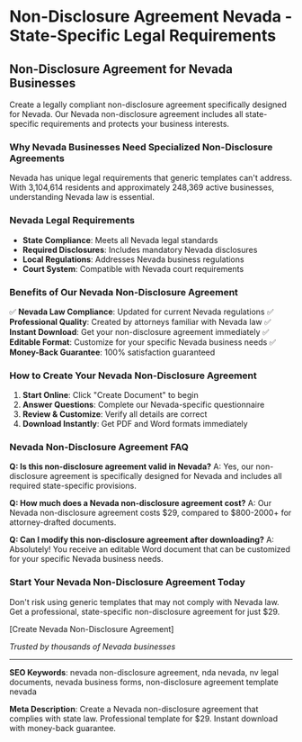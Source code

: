 # Non-Disclosure Agreement Nevada - State-Specific Legal Requirements

## Non-Disclosure Agreement for Nevada Businesses

Create a legally compliant non-disclosure agreement specifically designed for Nevada. Our Nevada non-disclosure agreement includes all state-specific requirements and protects your business interests.

### Why Nevada Businesses Need Specialized Non-Disclosure Agreements

Nevada has unique legal requirements that generic templates can't address. With 3,104,614 residents and approximately 248,369 active businesses, understanding Nevada law is essential.

### Nevada Legal Requirements

- **State Compliance**: Meets all Nevada legal standards
- **Required Disclosures**: Includes mandatory Nevada disclosures
- **Local Regulations**: Addresses Nevada business regulations
- **Court System**: Compatible with Nevada court requirements

### Benefits of Our Nevada Non-Disclosure Agreement

✅ **Nevada Law Compliance**: Updated for current Nevada regulations
✅ **Professional Quality**: Created by attorneys familiar with Nevada law
✅ **Instant Download**: Get your non-disclosure agreement immediately
✅ **Editable Format**: Customize for your specific Nevada business needs
✅ **Money-Back Guarantee**: 100% satisfaction guaranteed

### How to Create Your Nevada Non-Disclosure Agreement

1. **Start Online**: Click "Create Document" to begin
2. **Answer Questions**: Complete our Nevada-specific questionnaire
3. **Review & Customize**: Verify all details are correct
4. **Download Instantly**: Get PDF and Word formats immediately

### Nevada Non-Disclosure Agreement FAQ

**Q: Is this non-disclosure agreement valid in Nevada?**
A: Yes, our non-disclosure agreement is specifically designed for Nevada and includes all required state-specific provisions.

**Q: How much does a Nevada non-disclosure agreement cost?**
A: Our Nevada non-disclosure agreement costs $29, compared to $800-2000+ for attorney-drafted documents.

**Q: Can I modify this non-disclosure agreement after downloading?**
A: Absolutely! You receive an editable Word document that can be customized for your specific Nevada business needs.

### Start Your Nevada Non-Disclosure Agreement Today

Don't risk using generic templates that may not comply with Nevada law. Get a professional, state-specific non-disclosure agreement for just $29.

[Create Nevada Non-Disclosure Agreement]

*Trusted by thousands of Nevada businesses*

---

**SEO Keywords**: nevada non-disclosure agreement, nda nevada, nv legal documents, nevada business forms, non-disclosure agreement template nevada

**Meta Description**: Create a Nevada non-disclosure agreement that complies with state law. Professional template for $29. Instant download with money-back guarantee.
